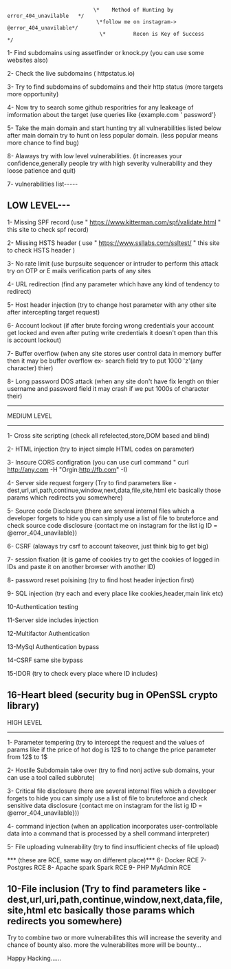                                 \*    Method of Hunting by error_404_unavilable   */
                                 \*follow me on instagram-> @error_404_unavilable*/
                                  \*         Recon is Key of Success            */
1- Find subdomains using assetfinder or knock.py (you can use some websites also)

2- Check the live subdomains ( httpstatus.io)

3- Try to find subdomains of subdomains and their http status (more targets more opportunity)

4- Now try to search some github resporitries for any leakeage of imformation about the target (use queries like {example.com ' password'} 

5- Take the main domain and start hunting try all vulnerabilities listed below after main domain try to hunt on less 
   popular domain. (less popular means more chance to find bug)
   
8- Alaways try with low level vulnerabilities. (it increases your confidence,generally people try with high severity vulnerability and they loose patience and quit)

7- vulnerabilities list-----
>>>>>>>>>>>>>>>>>>>>>>>>>>>>>>>>>>>>>>>>>>>>>>>>>>>>>>>>>>>>>>>>>>>>>>>>>>>>>>>>>>>>>>>>>>>>>>>>>>>>>>>>>>>>>>>>>>>>>>>>>>>>>>>>>>>>>>>>>>>>>>>
  LOW LEVEL---
  -----------------------------------------------------------------------------------------------------------------------------------------------
  
1- Missing SPF record (use " https://www.kitterman.com/spf/validate.html " this site to check spf record)

2- Missing HSTS header ( use " https://www.ssllabs.com/ssltest/ " this site to check HSTS header )

3- No rate limit (use burpsuite sequencer or intruder to perform this attack try on OTP or E mails verification parts of any sites

4- URL redirection (find any parameter which have any kind of tendency to redirect)

5- Host header injection (try to change host parameter with any other site after intercepting target request) 

6- Account lockout (if after brute forcing wrong credentials your account get locked and even after puting write credentials it doesn't open than this is account lockout)
 
7- Buffer overflow (when any site stores user control data in memory buffer then it may be buffer overflow ex- search field try to put 1000 'z'(any character) thier)

8- Long password DOS attack (when any site don't have fix length on thier username and password field it may crash if we put 1000s of character their)

-----------------------------------------------------------------------------------------------------------------------------------------------
  MEDIUM LEVEL

-----------------------------------------------------------------------------------------------------------------------------------------------

1- Cross site scripting (check all refelected,store,DOM based and blind) 
 
2- HTML injection (try to inject simple HTML codes on parameter)

3- Inscure CORS configration (you can use curl command " curl http://any.com -H "Orgin:http://fb.com" -I)

4- Server side request forgery (Try to find parameters like - dest,url,uri,path,continue,window,next,data,file,site,html etc basically those params which redirects you somewhere) 

5- Source code Disclosure (there are several internal files which a developer forgets to hide you can simply use a list of file  to bruteforce and check source code disclosure {contact me on instagram for the list ig ID = @error_404_unavilable})

6- CSRF (alaways try csrf to account takeover, just think big to get big)

7- session fixation (it is game of cookies try to get the cookies of logged in IDs and paste it on another browser with another ID)

8- password reset poisining (try to find host header injection first)

9- SQL injection (try each and every place like cookies,header,main link etc)

10-Authentication testing

11-Server side includes injection

12-Multifactor Authentication

13-MySql Authentication bypass

14-CSRF same site bypass

15-IDOR (try to check every place where ID includes)

16-Heart bleed (security bug in OPenSSL crypto library)
------------------------------------------------------------------------------------------------------------------------------------------------
  HIGH LEVEL
  
------------------------------------------------------------------------------------------------------------------------------------------------

1- Parameter tempering (try to intercept the request and the values of params like if the price of hot dog is 12$ to to change the price parameter from 12$ to 1$

2- Hostile Subdomain take over (try to find nonj active sub domains, your can use a tool called subbrute)

3- Critical file disclosure (here are several internal files which a developer forgets to hide you can simply use a list of file to  bruteforce and check sensitive data disclosure {contact me on instagram for the list ig ID = @error_404_unavilable}))

4- command injection (when an application incorporates user-controllable data into a command that is processed by a shell command interpreter)

5- File uploading vulnerability (try to find insufficient checks of file upload)
   
   
  *** (these are RCE, same way on different place)***
6- Docker RCE
7- Postgres RCE
8- Apache spark Spark RCE
9- PHP MyAdmin RCE

10-File inclusion (Try to find parameters like - dest,url,uri,path,continue,window,next,data,file,site,html etc basically those params which redirects you somewhere)
------------------------------------------------------------------------------------------------------------------------------------------------

Try to combine two or more vulnerabilites this will increase the severity and chance of bounty also.
more the vulnerabilites more will be bounty...

Happy Hacking......







